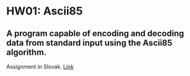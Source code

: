 # HW01: Ascii85
## A program capable of encoding and decoding data from standard input using the Ascii85 algorithm.

Assignment in Slovak. [Link](https://web.archive.org/web/20201008221540/https://www.fi.muni.cz/pb071/hw/homework-01/)
